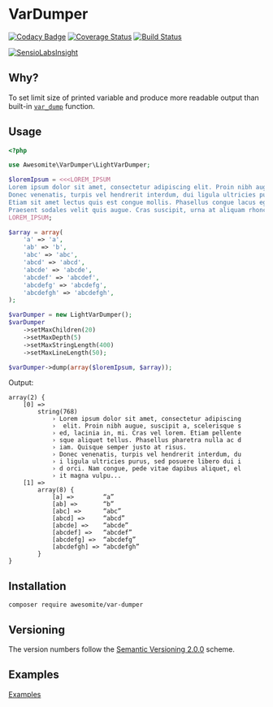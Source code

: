 # VarDumper

[![Codacy Badge](https://api.codacy.com/project/badge/Grade/2d527bfe23e64501a659c7bff1ce00db)](https://www.codacy.com/app/awesomite/var-dumper?utm_source=github.com&amp;utm_medium=referral&amp;utm_content=awesomite/var-dumper&amp;utm_campaign=Badge_Grade)
[![Coverage Status](https://coveralls.io/repos/github/awesomite/var-dumper/badge.svg?branch=master)](https://coveralls.io/github/awesomite/var-dumper?branch=master)
[![Build Status](https://travis-ci.org/awesomite/var-dumper.svg?branch=master)](https://travis-ci.org/awesomite/var-dumper)

[![SensioLabsInsight](https://insight.sensiolabs.com/projects/3a354f9a-85e6-47d6-aa9a-407ba293ad05/mini.png)](https://insight.sensiolabs.com/projects/3a354f9a-85e6-47d6-aa9a-407ba293ad05)

## Why?

To set limit size of printed variable and produce more readable output than built-in [`var_dump`](http://php.net/manual/en/function.var-dump.php) function.

## Usage

```php
<?php

use Awesomite\VarDumper\LightVarDumper;

$loremIpsum = <<<LOREM_IPSUM
Lorem ipsum dolor sit amet, consectetur adipiscing elit. Proin nibh augue, suscipit a, scelerisque sed, lacinia in, mi. Cras vel lorem. Etiam pellentesque aliquet tellus. Phasellus pharetra nulla ac diam. Quisque semper justo at risus.
Donec venenatis, turpis vel hendrerit interdum, dui ligula ultricies purus, sed posuere libero dui id orci. Nam congue, pede vitae dapibus aliquet, elit magna vulputate arcu, vel tempus metus leo non est.
Etiam sit amet lectus quis est congue mollis. Phasellus congue lacus eget neque. Phasellus ornare, ante vitae consectetuer consequat, purus sapien ultricies dolor, et mollis pede metus eget nisi.
Praesent sodales velit quis augue. Cras suscipit, urna at aliquam rhoncus, urna quam viverra nisi, in interdum massa nibh nec erat.
LOREM_IPSUM;

$array = array(
    'a' => 'a',
    'ab' => 'b',
    'abc' => 'abc',
    'abcd' => 'abcd',
    'abcde' => 'abcde',
    'abcdef' => 'abcdef',
    'abcdefg' => 'abcdefg',
    'abcdefgh' => 'abcdefgh',
);

$varDumper = new LightVarDumper();
$varDumper
    ->setMaxChildren(20)
    ->setMaxDepth(5)
    ->setMaxStringLength(400)
    ->setMaxLineLength(50);

$varDumper->dump(array($loremIpsum, $array));
```

Output:

```text
array(2) {
    [0] =>
        string(768)
            › Lorem ipsum dolor sit amet, consectetur adipiscing
            ›  elit. Proin nibh augue, suscipit a, scelerisque s
            › ed, lacinia in, mi. Cras vel lorem. Etiam pellente
            › sque aliquet tellus. Phasellus pharetra nulla ac d
            › iam. Quisque semper justo at risus.
            › Donec venenatis, turpis vel hendrerit interdum, du
            › i ligula ultricies purus, sed posuere libero dui i
            › d orci. Nam congue, pede vitae dapibus aliquet, el
            › it magna vulpu...
    [1] =>
        array(8) {
            [a] =>        “a”
            [ab] =>       “b”
            [abc] =>      “abc”
            [abcd] =>     “abcd”
            [abcde] =>    “abcde”
            [abcdef] =>   “abcdef”
            [abcdefg] =>  “abcdefg”
            [abcdefgh] => “abcdefgh”
        }
}
```

## Installation

`composer require awesomite/var-dumper`

## Versioning

The version numbers follow the [Semantic Versioning 2.0.0](http://semver.org/) scheme.

## Examples

[Examples](examples)
